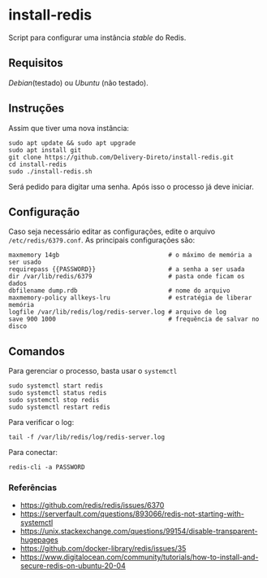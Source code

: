 # install-redis

Script para configurar uma instância _stable_ do Redis.

## Requisitos

_Debian_(testado) ou _Ubuntu_ (não testado).

## Instruções

Assim que tiver uma nova instância:

```
sudo apt update && sudo apt upgrade
sudo apt install git
git clone https://github.com/Delivery-Direto/install-redis.git
cd install-redis
sudo ./install-redis.sh
```

Será pedido para digitar uma senha. Após isso o processo já deve iniciar.

## Configuração

Caso seja necessário editar as configurações, edite o arquivo `/etc/redis/6379.conf`.
As principais configurações são:
```
maxmemory 14gb                              # o máximo de memória a ser usado
requirepass {{PASSWORD}}                    # a senha a ser usada
dir /var/lib/redis/6379                     # pasta onde ficam os dados
dbfilename dump.rdb                         # nome do arquivo
maxmemory-policy allkeys-lru                # estratégia de liberar memória
logfile /var/lib/redis/log/redis-server.log # arquivo de log
save 900 1000                               # frequência de salvar no disco
```

## Comandos

Para gerenciar o processo, basta usar o `systemctl`
```
sudo systemctl start redis
sudo systemctl status redis
sudo systemctl stop redis
sudo systemctl restart redis
```

Para verificar o log:
```
tail -f /var/lib/redis/log/redis-server.log
```

Para conectar:
```
redis-cli -a PASSWORD
```

### Referências

- https://github.com/redis/redis/issues/6370
- https://serverfault.com/questions/893066/redis-not-starting-with-systemctl
- https://unix.stackexchange.com/questions/99154/disable-transparent-hugepages
- https://github.com/docker-library/redis/issues/35
- https://www.digitalocean.com/community/tutorials/how-to-install-and-secure-redis-on-ubuntu-20-04
